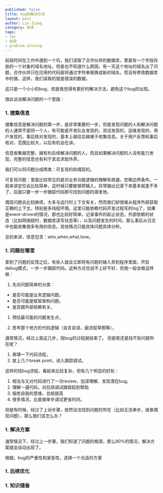 ```yaml
---
published: false
title: bug的解决方式
layout: post
author: Lin Jiang
category: 技术
tags: 
- tec
- 经验
- problem solving
---
```



前段时间在工作中遇到一个坑，我们读取了合作伙伴的数据库，里面有一个字段存放的一个对象的域名地址，但是也不知道什么原因，有一天这个地址的域名出了问题，合作伙伴只在应用的代码层将通过字符串替换成新的域名，而没有修改数据库中的值，这样，我们读取的就是错误的数据。

这只是一个小小的bug，但是我觉得有更好的解决方法，避免这个bug的出现。

借此谈谈解决问题的一个思路：

### 1. 搜集信息

搜集信息是解决问题的第一步，是非常重要的一步，但是发现问题的人和解决问题的人通常不是同一个人，有可能是开发队友发现的，测试发现的，运维发现的，用户发现的，事后核对发现的，基本上越往后越难于收集信息。关于用户反馈和事后核对，范围比较大，以后有机会在讲。

信息收集越完整，越有利后续解决问题的人，而且如果解决问题的人没有能力发现，完整的信息也有利于其去求助外界。

我们可以将问题分成两类：可复现的和偶现的。

可复现问题：里面比较常见的是对业务功能逻辑的理解有疏漏，忽略边界条件。一般来讲定位会比较简单，这时候只要能够把输入，异常输出记录下来基本就差不多了，后面只要一步一步跟踪代码即可找到问题的源发地。

偶现问题会比较麻烦，大多与运行时上下文有关，然而我们却很难从程序外部获取正确的上下文，特别是多线程环境。这里只能依赖代码开发过程写的log了，如果是event-driven的情况，那也比较好简单，记录事件的起止状态，外部依赖的状态（比如网络超时，数据库读写状态等），以及问题发生的时间，那么事后从日志中也能收集很多有用的信息。其他情况只能具体问题具体分析。

总的来讲，信息包含：who,when,what,how。

### 1. 问题在哪里

拿到了问题的反馈之后，有些人就会立即将有问题的输入弄到程序里面，开启debug模式，一步一步跟踪代码。这种方式也说不上好不好，但我一般会做这样做：

1. 先对问题简单的分类：
  - 是否可能是业务逻辑问题。
  - 是否可能是框架架构问题。
  - 是否跟外部依赖有关。

1. 预估最可能的问题发生点，

1. 思考那个地方的代码逻辑（自言自语，画流程草图等），

通常情况，经过上面这几步，找bug的过程就结束了。
但是若还是找不到问题所在呢？

1. 再理一下代码流程，
1. 放上几个break point，进入跟踪调试。


这样的找bug流程，看起来比较复杂，但有几个明显的好处：

1. 相当与又对代码进行了一次review，加深理解，发现潜在bug。
1. 理解一遍代码，对后续调试跟踪起到帮助
1. 锻炼自我的思维，总结提高
1. 很多情况，比直接单步调试更省时间。


但是有时候，经过了上诉步骤，依然没法找到问题的所在（比如无法单步，或者偶现问题），那么我们该怎么办？


### 1. 解决方案

通常情况下，经过上一步骤，我们知道了问题的根源，那么90%的情况，解决方案就会自动出现了。

根据，bug的严重性和紧急性，选择一个合适的方案

### 1. 后续优化

### 1. 知识储备




